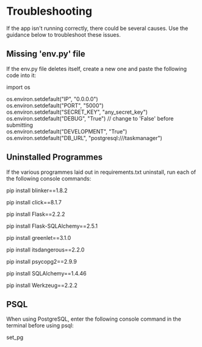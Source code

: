 # Troubleshooting
If the app isn't running correctly, there could be several causes. Use the guidance below to troubleshoot these issues.

## Missing 'env.py' file
If the env.py file deletes itself, create a new one and paste the following code into it:

import os

os.environ.setdefault("IP", "0.0.0.0") \
os.environ.setdefault("PORT", "5000") \
os.environ.setdefault("SECRET_KEY", "any_secret_key") \
os.environ.setdefault("DEBUG", "True") // change to 'False' before submitting \
os.environ.setdefault("DEVELOPMENT", "True") \
os.environ.setdefault("DB_URL", "postgresql:///taskmanager")

## Uninstalled Programmes
If the various programmes laid out in requirements.txt uninstall, run each of the following console commands:

pip install blinker==1.8.2

pip install click==8.1.7

pip install Flask==2.2.2

pip install Flask-SQLAlchemy==2.5.1

pip install greenlet==3.1.0

pip install itsdangerous==2.2.0

pip install psycopg2==2.9.9

pip install SQLAlchemy==1.4.46

pip install Werkzeug==2.2.2

## PSQL 
When using PostgreSQL, enter the following console command in the terminal before using psql:

set_pg
